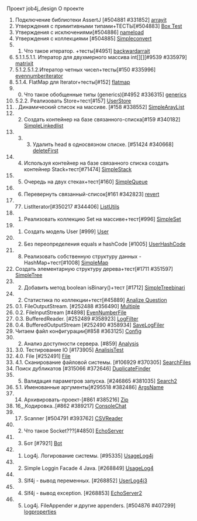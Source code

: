 Проект job4j_design
О проекте
1. Подключение библиотеки AssertJ [#504881 #331852]
[arrayit](https://github.com/as310788/-job4j_design/commit/0ed5391ed33e34cc891da74354fbc7d18067245a)
2. Утверждения с примитивными типами+ТЕСТЫ[#504883]
[Box Test](https://github.com/as310788/-job4j_design/blob/master/images/BoxTest.png)
3. Утверждения с исключениями[#504886] 
[nameload](https://github.com/as310788/-job4j_design/commit/ecc13121a3d6381e11d0a3e11f662f46c7c99660)
4. Утверждения с коллекциями [#504885]
[Simpleconvert](https://github.com/as310788/-job4j_design/blob/master/images/Simpleconvert.png)
5. 1. Что такое итератор. +тесты[#4951]
[backwardarrait](https://github.com/as310788/-job4j_design/commit/b13254550450894909fa54abfc67ca7fce895cbd)
6. 5.1.1.5.1.1. Итератор для двухмерного массива int[][][#9539 #335979]
[matrixit](https://github.com/as310788/-job4j_design/commit/b8af2cbeba64ab701de82851a620d6f58124d71c)
7. 5.1.2.5.1.2.Итератор четных чисел+тесты[#150 #335996]
[evennumberiterator](https://github.com/as310788/-job4j_design/commit/2b6b402b4c8a6aef6bc1028b27f014dc3799f511)
8. 5.1.4. FlatMap для Iterator<Iterator>+тесты[#152]
[flatmap](https://github.com/as310788/-job4j_design/commit/ae86895ded153f39da39c14a729e4c395577b814)
9. 00. Что такое обобщенные типы (generics)[#4952 #336315]
[generics](https://github.com/as310788/-job4j_design/commit/d5d705e180657c0082260da37f209e75b09eec2c)
10. 5.2.2. Реализовать Store<T extends Base>+тест[#157]
[UserStore](https://github.com/as310788/-job4j_design/commit/eb43d2525dee4ca9d4b08289bacc25f8c166c183)
11. . Динамический список на массиве. [#158 #338552]
[SimpleArayList](https://github.com/as310788/-job4j_design/commit/68d6cdad26d20ac77905ba9a5414a52d1ca49ca5)
12. 2. Создать контейнер на базе связанного-списка[#159 #340182]
[SimpleLinkedlist](https://github.com/as310788/-job4j_design/commit/ffed66927e8e8aca0fd2f01846fd520ec71b3d8a)
13. 3. 3. Удалить head в односвязном списке. [#51424 #340668]
[deleteFirst](https://github.com/as310788/-job4j_design/commit/94bdd85eeb820012f1cff38f9e6b191c8aebc22d)
14. 4. Используя контейнер на базе связанного списка создать контейнер Stack+тест[#71474]
[SimpleStack](https://github.com/as310788/-job4j_design/blob/master/images/SimpleStack.png)
15. 5. Очередь на двух стеках+тест[#160]
[SimpleQueue](https://github.com/as310788/-job4j_design/blob/master/images/SimpleQueue.png)
16. 6. Перевернуть связанный-список[#161 #342823]
[revert](https://github.com/as310788/-job4j_design/blob/master/images/revert.png)
17. 77. ListIterator[#350217 #344406]
[ListUtils](https://github.com/as310788/-job4j_design/blob/master/images/ListUtils.png)
18. 1. Реализовать коллекцию Set на массиве+тест[#996]
[SimpleSet](https://github.com/as310788/-job4j_design/blob/master/images/SimpleSet.png)
19. 1. Создать модель User [#999]
[User](https://github.com/as310788/-job4j_design/blob/master/images/User.png)
20. 2. Без переопределения equals и hashCode [#1005]
[UserHashCode](https://github.com/as310788/-job4j_design/blob/master/images/User%20HashCode.png)
21. 8. Реализовать собственную структуру данных - HashMap+тест[#1008]
[SimpleMap](https://github.com/as310788/-job4j_design/blob/master/images/SimpleMap.png)
22. Создать элементарную структуру дерева+тест[#1711 #351597]
[SimpleTree](https://github.com/as310788/-job4j_design/blob/master/images/SimpleTree.png)
23. 2. Добавить метод boolean isBinary()+тест [#1712]
[SimpleTreebinari](https://github.com/as310788/-job4j_design/blob/master/images/SimpleTreebinary.png)
24. 2. Статистика по коллекции+тест[#45889]
[Analize Question](https://github.com/as310788/-job4j_design/blob/master/images/analize%20question.png)
25. 0.1. FileOutputStream. [#252488 #356490]
[Multiple](https://github.com/as310788/-job4j_design/blob/master/images/Multiple.png)
26. 0.2. FileInputStream [#4898]
[EvenNumberFile](https://github.com/as310788/-job4j_design/blob/master/images/EvenNumberFile.png)
27. 0.3. BufferedReader. [#252489 #358923]
[LogFilter](https://github.com/as310788/-job4j_design/blob/master/images/LogFilter.png)
28. 0.4. BufferedOutputStream [#252490 #358934]
[SaveLogFiler](https://github.com/as310788/-job4j_design/blob/master/images/SaveLogFilter.png)
29. Читаем файл конфигурации[#858 #363125]
[Config](https://github.com/as310788/-job4j_design/blob/master/images/Config.png)
30. 2. Анализ доступности сервера. [#859]
[Analysis](https://github.com/as310788/-job4j_design/commit/0269ee462d4ff5f57f1e0f403a5e69e622485023)
31. 3.0. Тестирование IO [#173905]
[AnalisisTest](https://github.com/as310788/-job4j_design/blob/master/images/AnalisisTest.png)
32. 4.0. File [#252491]
[File](https://github.com/as310788/-job4j_design/blob/master/images/File.png)
33. 4.1. Сканирование файловой системы. [#106929 #370305]
[SearchFiles](https://github.com/as310788/-job4j_design/blob/master/images/SearchFiles.png)
34. Поиск дубликатов [#315066 #372646]
[DuplicateFinder](https://github.com/as310788/-job4j_design/blob/master/images/DuplicateFinder.png)
35. 5. Валидация параметров запуска. [#246865 #381035]
[Search2](https://github.com/as310788/-job4j_design/commit/363b13d6f8aa3b71a236cb1360b98a22a73d4cab)
36. 5.1. Именованные аргументы[#295518 #382486]
[ArgsName](https://github.com/as310788/-job4j_design/blob/master/images/ArgsName.png)
37. 14. Архивировать-проект-[#861 #385216]
[Zip](https://github.com/as310788/-job4j_design/commit/8b871f4b0557d9ff589f3db55c22346085631a6f)
38. 16,,,Кодировка..[#862 #389217]
[ConsoleChat](https://github.com/as310788/-job4j_design/blob/master/images/consolechat.png)
39. 17. Scanner [#504791 #393762]
[CSVReader](https://github.com/as310788/-job4j_design/commit/3e00cc380dfe31ba36d77e5fca0a5eea0eef3eab)
40. 2. Что такое Socket???[#4850]
[EchoServer](https://github.com/as310788/-job4j_design/commit/2c4a0794d9fc10d5bafb57ff881be22f6972c255)
41. 3. Бот [#7921]
[Bot](https://github.com/as310788/-job4j_design/commit/3d6c8bb81ee7381ffa2318c2fe39a5ec8c9d22bc)
42. 1. Log4j. Логирование системы. [#95335]
[UsageLog4j](https://github.com/as310788/-job4j_design/blob/master/images/UsageLog4j.png)
43. 2. Simple Loggin Facade 4 Java. [#268849]
[UsageLog4](https://github.com/as310788/-job4j_design/commit/5262082fad2bfd66552674e82904d327496a44a3)
44. 3. Slf4j - вывод переменных. [#268852]
[UserLog4j3](https://github.com/as310788/-job4j_design/blob/master/images/UserLog4j3.png)
45. 4. Slf4j - вывод exception. [#268853]
[EchoServer2](https://github.com/as310788/-job4j_design/commit/2c4a0794d9fc10d5bafb57ff881be22f6972c255)
46. 5. Log4j. FileAppender и другие appenders. [#504876 #407299]
[logproperties](https://github.com/as310788/-job4j_design/blob/master/images/log4properties.png)

